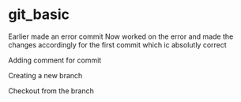 # git_basic
Earlier made an error commit
Now worked on the error and made the changes accordingly for the first commit which ic absolutly correct

Adding comment for commit

Creating a new branch

Checkout from the branch
